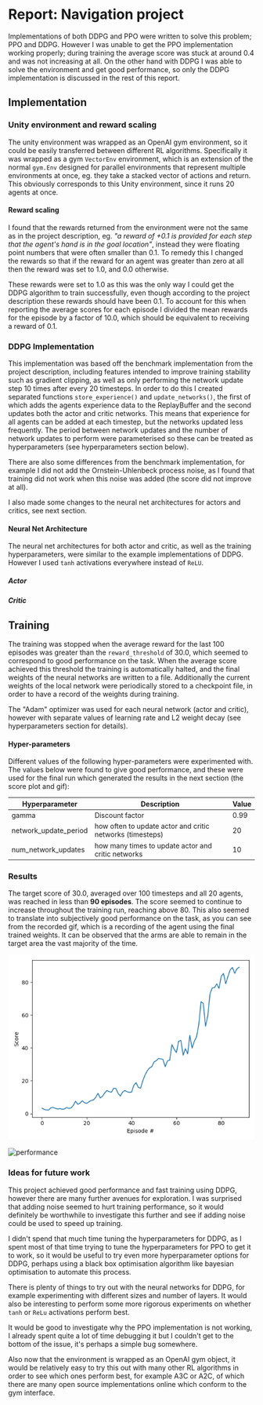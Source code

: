 # Report: Navigation project

Implementations of both DDPG and PPO were written to solve this problem; PPO and DDPG. However I was unable to get the 
PPO implementation working properly; during training the average score was stuck at around 0.4 
and was not increasing at all. On the other hand with DDPG I was able to solve the environment and get good performance, so only
the DDPG implementation is discussed in the rest of this report.

## Implementation
### Unity environment and reward scaling 
The unity environment was wrapped as an OpenAI gym environment, so it could be easily transferred between different
RL algorithms. Specifically it was wrapped as a gym `VectorEnv` environment, which is an extension of the normal `gym.Env`
designed for parallel environments that represent multiple environments at once, eg. they take a stacked vector of actions and 
return. This obviously corresponds to this Unity environment, since it runs 20 agents at once.

#### Reward scaling
I found that the rewards returned from the environment were not the same as in the project description, eg. 
_"a reward of +0.1 is provided for each step that the agent's hand is in the goal location"_, instead they were floating
point numbers that were often smaller than 0.1. To remedy this I changed the rewards so that if the reward for an agent was greater 
than zero at all then the reward was set to 1.0, and 0.0 otherwise.

These rewards were set to 1.0 as this was the only way I could get the DDPG algorithm to train successfully, even though
according to the project description these rewards should have been 0.1. To account for this when reporting the average scores
for each episode I divided the mean rewards for the episode by a factor of 10.0, which should be equivalent to receiving
a reward of 0.1.

### DDPG Implementation
This implementation was based off the benchmark implementation from the project description, including features intended 
to improve training stability such as gradient clipping, as well as only performing the network update step 10 times after every 20 timesteps. 
In order to do this I created separated functions `store_experience()` and `update_networks()`, the first of which adds 
the agents experience data to the ReplayBuffer and the second updates both the actor and critic networks. This means that experience 
for all agents can be added at each timestep, but the networks updated less frequently. The period between network updates and
the number of network updates to perform were parameterised so these can be treated as hyperparameters (see hyperparameters section below).

There are also some differences from the benchmark implementation, for example I did not add the Ornstein-Uhlenbeck process noise,
as I found that training did not work when this noise was added (the score did not improve at all). 

I also made some changes to the neural net architectures for actors and critics, see next section.

#### Neural Net Architecture
The neural net architectures for both actor and critic, as well as the training hyperparameters, were similar
to the example implementations of DDPG. However I used `tanh` activations everywhere instead of `ReLU`.

##### Actor

##### Critic


## Training 
The training was stopped when the average reward for the last 100 episodes was greater than the 
`reward_threshold` of 30.0, which seemed to correspond to good performance on the task. When the average score achieved this threshold the 
training is automatically halted, and the final weights of the neural networks are written to a file. 
Additionally the current weights of the local network were periodically stored to a checkpoint file, in order to 
have a record of the weights during training. 

The "Adam" optimizer was used for each neural network (actor and critic), however with separate values of learning rate
and L2 weight decay (see hyperparameters section for details).


#### Hyper-parameters
Different values of the following hyper-parameters were experimented with. The values below were found to give good 
performance, and these were used for the final run which generated the results in the next section (the score plot and gif):

Hyperparameter | Description | Value
--- | --- | ---
gamma | Discount factor | 0.99 
network_update_period | how often to update actor and critic networks (timesteps) | 20
num_network_updates | how many times to update actor and critic networks | 10

### Results
The target score of 30.0, averaged over 100 timesteps and all 20 agents, was reached in less than **90 episodes**. The 
score seemed to continue to increase throughout the training run, reaching above 80. This also seemed to translate into
subjectively good performance on the task, as you can see from the recorded gif, which is a recording of the agent using
the final trained weights. It can be observed that the arms are able to remain in the target area the vast majority of the
time.

![reward by episode](img/ddpg_results_2.png "Reward")

![performance](img/ddpg_performance.gif "DDPG agent performance")

### Ideas for future work
This project achieved good performance and fast training using DDPG, however there are many further avenues for exploration.
I was surprised that adding noise seemed to hurt training performance, so it would definitely be worthwhile to investigate this
further and see if adding noise could be used to speed up training. 

I didn't spend that much time tuning the hyperparameters for DDPG, as I spent most of that time trying to tune the hyperparameters
for PPO to get it to work, so it would be useful to try even more hyperparameter options for DDPG, perhaps using a
black box optimisation algorithm like bayesian optimisation to automate this process.

There is plenty of things to try out with the neural networks for DDPG, for example experimenting with different sizes and number of
layers. It would also be interesting to perform some more rigorous experiments on whether `tanh` or `ReLu` activations perform best.

It would be good to investigate why the PPO implementation is not working, I already spent quite a lot of time debugging it
but I couldn't get to the bottom of the issue, it's perhaps a simple bug somewhere.

Also now that the environment is wrapped as an OpenAI gym object, it would be relatively easy to try this out with many other RL algorithms
in order to see which ones perform best, for example A3C or A2C, of which there are many open source implementations online which conform
to the gym interface. 